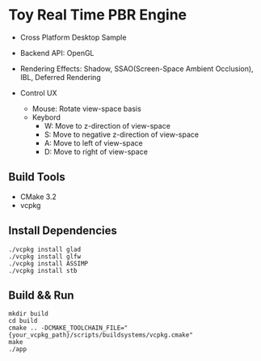 # Toy Real Time PBR Engine
- Cross Platform Desktop Sample 
- Backend API: OpenGL
- Rendering Effects: Shadow, SSAO(Screen-Space Ambient Occlusion), IBL, Deferred Rendering

- Control UX
  - Mouse: Rotate view-space basis 
  - Keybord
    - W: Move to z-direction of view-space
    - S: Move to negative z-direction of view-space
    - A: Move to left of view-space
    - D: Move to right of view-space



## Build Tools
- CMake 3.2
- vcpkg

## Install Dependencies
```
./vcpkg install glad
./vcpkg install glfw
./vcpkg install ASSIMP
./vcpkg install stb
```

## Build && Run
```
mkdir build
cd build
cmake .. -DCMAKE_TOOLCHAIN_FILE="{your_vcpkg_path}/scripts/buildsystems/vcpkg.cmake"
make
./app
```



  
